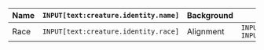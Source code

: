 | Name | `INPUT[text:creature.identity.name]` | Background | `INPUT[text:creature.identity.background]`                                                                                                                                                                   |
| ---- | ------------------------------------ | ---------- | ------------------------------------------------------------------------------------------------------------------------------------------------------------------------------------------------------------ |
| Race | `INPUT[text:creature.identity.race]` | Alignment  | `INPUT[inlineSelect(option(Lawful),option(Neutral),option(Chaotic)):creature.identity.alignment.ethical]` `INPUT[inlineSelect(option(Good),option(Neutral),option(Evil)):creature.identity.alignment.moral]` |